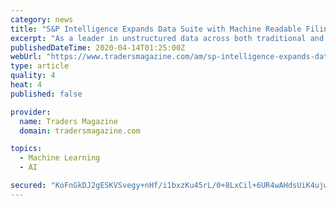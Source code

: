 ```yaml
---
category: news
title: "S&P Intelligence Expands Data Suite with Machine Readable Filings"
excerpt: "As a leader in unstructured data across both traditional and alternative datasets, client demand for machine readable text with machine learning and natural language processing overlay continues to expand at a fast pace. Machine Readable Filings (MRF) will help the financial market more easily navigate the difficult market conditions in 2020 ..."
publishedDateTime: 2020-04-14T01:25:00Z
webUrl: "https://www.tradersmagazine.com/am/sp-intelligence-expands-data-suite-with-machine-readable-filings/"
type: article
quality: 4
heat: 4
published: false

provider:
  name: Traders Magazine
  domain: tradersmagazine.com

topics:
  - Machine Learning
  - AI

secured: "KoFnGkDJ2gESKVSvegy+nHf/i1bxzKu45rL/0+8LxCil+6UR4wAHdsUiK4ujw8M8bBa2UIIHD58evZCT20Mv4E6q+sH+eyS/BB3SWKFpJCTli65X3Xu3utMrgIQbqfkgYJcvpyTZgrtLiw2RwvNWMl4/ZA78/zNILu6UX+3XZssYrTWHA1jkSyv6IlBf7P074vhO96pp0FWWlTOA2/jkf77ucY2C+2f/IC0RS7YyZJmTJdcyJTCZe2u5OHydYXrt8rNRtQvVcbdenOjnTtoPBihQl6Ip0iG0gHsk8TJ7WxVKA5iME8+OkjL9I9kPeBsNsXI0xPHSWKIiSVQRMuJZ/YgZJYG2/nCIF7QiczI23DsKIIb3R0xtzTsM74BozeJ1p4Jafa7k5GujZOj6FNaIN2V+gJfF/ySN6HlrEM1TfoOKIs7v2JQxq6w5wiOJidusi0n8NBbKjyNyT2g1Sldekp4kyiwyw8yyBP5vL5p+OdA=;36ScN3LyqxQbpGrQUnsCxA=="
---
```


